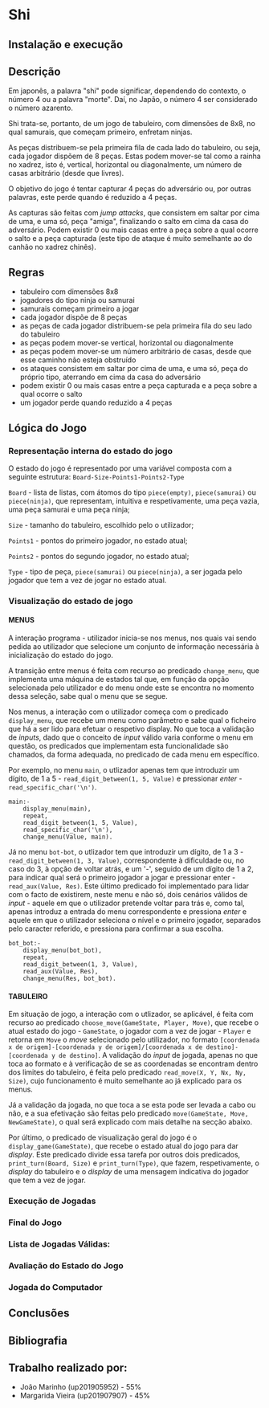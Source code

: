 # Shi

## Instalação e execução

## Descrição 

Em japonês, a palavra "shi" pode significar, dependendo do contexto, o número 4 ou a palavra "morte". Daí, no Japão, o número 4 ser considerado o número azarento. 

Shi trata-se, portanto, de um jogo de tabuleiro, com dimensões de 8x8, no qual samurais, que começam primeiro, enfretam ninjas.

As peças distribuem-se pela primeira fila de cada lado do tabuleiro, ou seja, cada jogador dispõem de 8 peças. Estas podem mover-se tal como a rainha no xadrez, isto é, vertical, horizontal ou diagonalmente, um número de casas arbitrário (desde que livres).

O objetivo do jogo é tentar capturar 4 peças do adversário ou, por outras palavras, este perde quando é reduzido a 4 peças.

As capturas são feitas com _jump attacks_, que consistem em saltar por cima de uma, e uma só, peça "amiga", finalizando o salto em cima da casa do adversário. Podem existir 0 ou mais casas entre a peça sobre a qual ocorre o salto e a peça capturada (este tipo de ataque é muito semelhante ao do canhão no xadrez chinês).

## Regras 

- tabuleiro com dimensões 8x8
- jogadores do tipo ninja ou samurai
- samurais começam primeiro a jogar
- cada jogador dispõe de 8 peças
- as peças de cada jogador distribuem-se pela primeira fila do seu lado do tabuleiro
- as peças podem mover-se vertical, horizontal ou diagonalmente
- as peças podem mover-se um número arbitrário de casas, desde que esse caminho não esteja obstruído
- os ataques consistem em saltar por cima de uma, e uma só, peça do próprio tipo, aterrando em cima da casa do adversário
- podem existir 0 ou mais casas entre a peça capturada e a peça sobre a qual ocorre o salto
- um jogador perde quando reduzido a 4 peças

## Lógica do Jogo

### Representação interna do estado do jogo

O estado do jogo é representado por uma variável composta com a seguinte estrutura: `Board-Size-Points1-Points2-Type`

`Board` - lista de listas, com átomos do tipo `piece(empty)`, `piece(samurai)` ou `piece(ninja)`, que representam, intuitiva e respetivamente, uma peça vazia, uma peça samurai e uma peça ninja;

`Size` - tamanho do tabuleiro, escolhido pelo o utilizador;

`Points1` - pontos do primeiro jogador, no estado atual;

`Points2` - pontos do segundo jogador, no estado atual;

`Type` - tipo de peça, `piece(samurai)` ou `piece(ninja)`, a ser jogada pelo jogador que tem a vez de jogar no estado atual.

### Visualização do estado de jogo

#### MENUS

A interação programa - utilizador inicia-se nos menus, nos quais vai sendo pedida ao utilizador que selecione um conjunto de informação necessária à inicialização do estado do jogo.

A transição entre menus é feita com recurso ao predicado `change_menu`, que implementa uma máquina de estados tal que, em função da opção selecionada pelo utilizador e do menu onde este se encontra no momento dessa seleção, sabe qual o menu que se segue.

Nos menus, a interação com o utilizador começa com o predicado `display_menu`, que recebe um menu como parâmetro e sabe qual o ficheiro que há a ser lido para efetuar o respetivo display. No que toca a validação de _inputs_, dado que o conceito de _input_ válido varia conforme o menu em questão, os predicados que implementam esta funcionalidade são chamados, da forma adequada, no predicado de cada menu em específico.

Por exemplo, no menu `main`, o utlizador apenas tem que introduzir um dígito, de 1 a 5 - `read_digit_between(1, 5, Value)` e pressionar _enter_ - `read_specific_char('\n')`.

~~~
main:-
    display_menu(main),
    repeat,
    read_digit_between(1, 5, Value),
    read_specific_char('\n'),
    change_menu(Value, main).
~~~

Já no menu `bot-bot`, o utlizador tem que introduzir um dígito, de 1 a 3 - `read_digit_between(1, 3, Value)`, correspondente à dificuldade ou, no caso do 3, à opção de voltar atrás, e um '-', seguido de um dígito de 1 a 2, para indicar qual será o primeiro jogador a jogar e pressionar enter - `read_aux(Value, Res)`. Este último predicado foi implementado para lidar com o facto de existirem, neste menu e não só, dois cenários válidos de _input_ - aquele em que o utilizador pretende voltar para trás e, como tal, apenas introduz a entrada do menu correspondente e pressiona _enter_ e aquele em que o utilizador seleciona o nível e o primeiro jogador, separados pelo caracter referido, e pressiona 
 para confirmar a sua escolha.

~~~
bot_bot:-
    display_menu(bot_bot),
    repeat,
    read_digit_between(1, 3, Value),
    read_aux(Value, Res),
    change_menu(Res, bot_bot).
~~~

#### TABULEIRO

Em situação de jogo, a interação com o utlizador, se aplicável, é feita com recurso ao predicado `choose_move(GameState, Player, Move)`, que recebe o atual estado do jogo - `GameState`, o jogador com a vez de jogar - `Player` e retorna em `Move` o _move_ selecionado pelo utilizador, no formato `[coordenada x de origem]-[coordenada y de origem]/[coordenada x de destino]-[coordenada y de destino]`. A validação do _input_ de jogada, apenas no que toca ao formato e à verificação de se as coordenadas se encontram dentro dos limites do tabuleiro, é feita pelo predicado `read_move(X, Y, Nx, Ny, Size)`, cujo funcionamento é muito semelhante ao já explicado para os menus.

Já a validação da jogada, no que toca a se esta pode ser levada a cabo ou não, e a sua efetivação são feitas pelo predicado `move(GameState, Move, NewGameState)`, o qual será explicado com mais detalhe na secção abaixo.

Por último, o predicado de visualização geral do jogo é o `display_game(GameState)`, que recebe o estado atual do jogo para dar _display_. Este predicado divide essa tarefa por outros dois predicados, `print_turn(Board, Size)` e `print_turn(Type)`, que fazem, respetivamente, o _display_ do tabuleiro e o _display_ de uma mensagem indicativa do jogador que tem a vez de jogar.

### Execução de Jogadas

### Final do Jogo

### Lista de Jogadas Válidas:

### Avaliação do Estado do Jogo

### Jogada do Computador

## Conclusões

## Bibliografia

## Trabalho realizado por:
- João Marinho (up201905952) - 55%
- Margarida Vieira (up201907907) - 45%
